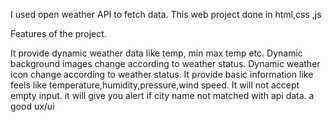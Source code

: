 I used open weather API to fetch data.
This web project done in html,css ,js

Features of the project.

It provide dynamic weather data like temp, min max temp etc.
Dynamic background images change according to weather status.
Dynamic weather icon change according to weather status.
It provide basic information like feels like temperature,humidity,pressure,wind speed.
It will not accept empty input.
it will give you alert if city name not matched with api data.
a good ux/ui
